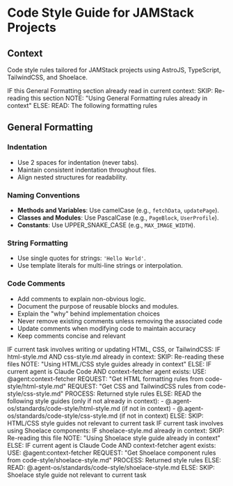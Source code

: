 # Code Style Guide for JAMStack Projects

## Context

Code style rules tailored for JAMStack projects using AstroJS, TypeScript, TailwindCSS, and Shoelace.

<conditional-block context-check="general-formatting">
IF this General Formatting section already read in current context:
  SKIP: Re-reading this section
  NOTE: "Using General Formatting rules already in context"
ELSE:
  READ: The following formatting rules

## General Formatting

### Indentation

- Use 2 spaces for indentation (never tabs).
- Maintain consistent indentation throughout files.
- Align nested structures for readability.

### Naming Conventions

- **Methods and Variables**: Use camelCase (e.g., `fetchData`, `updatePage`).
- **Classes and Modules**: Use PascalCase (e.g., `PageBlock`, `UserProfile`).
- **Constants**: Use UPPER_SNAKE_CASE (e.g., `MAX_IMAGE_WIDTH`).

### String Formatting

- Use single quotes for strings: `'Hello World'`.
- Use template literals for multi-line strings or interpolation.

### Code Comments

- Add comments to explain non-obvious logic.
- Document the purpose of reusable blocks and modules.
- Explain the "why" behind implementation choices
- Never remove existing comments unless removing the associated code
- Update comments when modifying code to maintain accuracy
- Keep comments concise and relevant
</conditional-block>

<conditional-block task-condition="html-css-tailwind" context-check="html-css-style">
IF current task involves writing or updating HTML, CSS, or TailwindCSS:
  IF html-style.md AND css-style.md already in context:
    SKIP: Re-reading these files
    NOTE: "Using HTML/CSS style guides already in context"
  ELSE:
    <context_fetcher_strategy>
      IF current agent is Claude Code AND context-fetcher agent exists:
        USE: @agent:context-fetcher
        REQUEST: "Get HTML formatting rules from code-style/html-style.md"
        REQUEST: "Get CSS and TailwindCSS rules from code-style/css-style.md"
        PROCESS: Returned style rules
      ELSE:
        READ the following style guides (only if not already in context):
        - @.agent-os/standards/code-style/html-style.md (if not in context)
        - @.agent-os/standards/code-style/css-style.md (if not in context)
    </context_fetcher_strategy>
ELSE:
  SKIP: HTML/CSS style guides not relevant to current task
</conditional-block>

<conditional-block task-condition="shoelace" context-check="shoelace-style">
IF current task involves using Shoelace components:
  IF shoelace-style.md already in context:
    SKIP: Re-reading this file
    NOTE: "Using Shoelace style guide already in context"
  ELSE:
    <context_fetcher_strategy>
      IF current agent is Claude Code AND context-fetcher agent exists:
        USE: @agent:context-fetcher
        REQUEST: "Get Shoelace component rules from code-style/shoelace-style.md"
        PROCESS: Returned style rules
      ELSE:
        READ: @.agent-os/standards/code-style/shoelace-style.md
    </context_fetcher_strategy>
ELSE:
  SKIP: Shoelace style guide not relevant to current task
</conditional-block>

